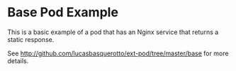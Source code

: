 # Base Pod Example

This is a basic example of a pod that has an Nginx service that returns a static response.

See http://github.com/lucasbasquerotto/ext-pod/tree/master/base for more details.
